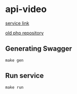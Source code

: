 # api-video

[service link](https://lms.nefrosovet.ru/module/user/auth/login)

[old php repository](https://repo.nefrosovet.ru/lms/api-video)

## Generating Swagger

```shell script
make gen
```

## Run service
```shell script
make run